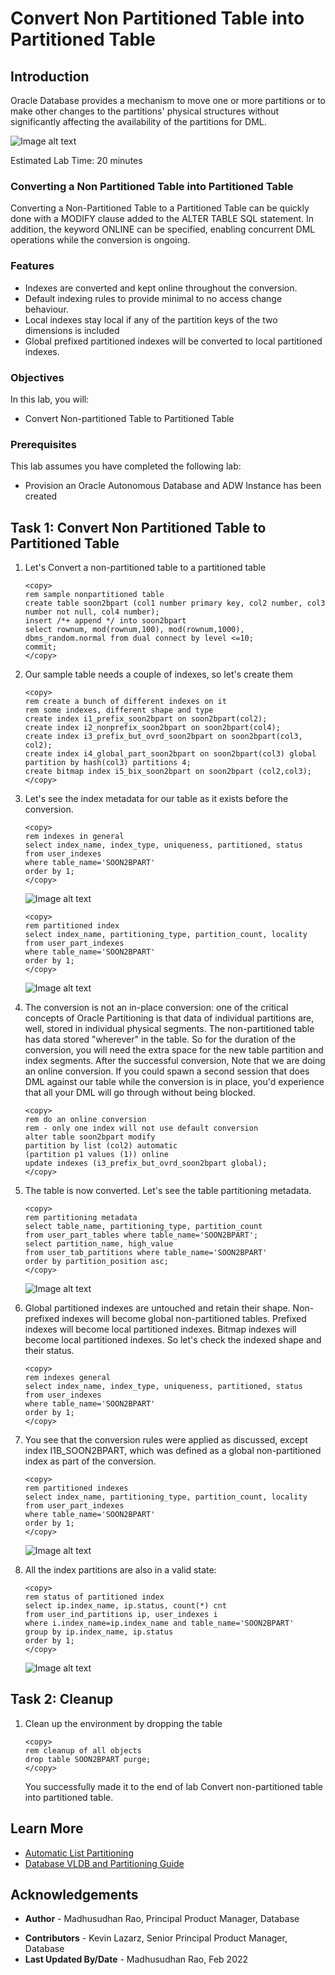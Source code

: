 # Convert Non Partitioned Table into Partitioned Table 

## Introduction
 
Oracle Database provides a mechanism to move one or more partitions or to make other changes to the partitions' physical structures without significantly affecting the availability of the partitions for DML.  

![Image alt text](images/convert-non-partitioned-intro.png "Convert Non-partitioned Table Introduction")
 
Estimated Lab Time: 20 minutes

### Converting a Non Partitioned Table into Partitioned Table 
Converting a Non-Partitioned Table to a Partitioned Table can be quickly done with a MODIFY clause added to the ALTER TABLE SQL statement. In addition, the keyword ONLINE can be specified, enabling concurrent DML operations while the conversion is ongoing.

### Features

* Indexes are converted and kept online throughout the conversion.
* Default indexing rules to provide minimal to no access change behaviour.
* Local indexes stay local if any of the partition keys of the two dimensions is included
* Global prefixed partitioned indexes will be converted to local partitioned indexes.
 
### Objectives
 
In this lab, you will:
* Convert Non-partitioned Table to Partitioned Table

### Prerequisites
This lab assumes you have completed the following lab:

- Provision an Oracle Autonomous Database and ADW Instance has been created

## Task 1: Convert Non Partitioned Table to Partitioned Table

1. Let's Convert a non-partitioned table to a partitioned table

    ```
    <copy>
    rem sample nonpartitioned table
    create table soon2bpart (col1 number primary key, col2 number, col3 number not null, col4 number);
    insert /*+ append */ into soon2bpart 
    select rownum, mod(rownum,100), mod(rownum,1000), dbms_random.normal from dual connect by level <=10;
    commit;
    </copy>
    ```

2. Our sample table needs a couple of indexes, so let's create them

    ```
    <copy>
    rem create a bunch of different indexes on it
    rem some indexes, different shape and type
    create index i1_prefix_soon2bpart on soon2bpart(col2);
    create index i2_nonprefix_soon2bpart on soon2bpart(col4);
    create index i3_prefix_but_ovrd_soon2bpart on soon2bpart(col3, col2);
    create index i4_global_part_soon2bpart on soon2bpart(col3) global partition by hash(col3) partitions 4;
    create bitmap index i5_bix_soon2bpart on soon2bpart (col2,col3);
    </copy>
    ```

3. Let's see the index metadata for our table as it exists before the conversion.

    ```
    <copy>
    rem indexes in general
    select index_name, index_type, uniqueness, partitioned, status 
    from user_indexes
    where table_name='SOON2BPART'
    order by 1;
    </copy>
    ```

    ![Image alt text](images/soon2part-table.png "Convert Non-partitioned Table")

    ```
    <copy>
    rem partitioned index
    select index_name, partitioning_type, partition_count, locality 
    from user_part_indexes
    where table_name='SOON2BPART'
    order by 1;
    </copy>
    ```

    ![Image alt text](images/soon2part-table-2.png "Convert Non-partitioned SOON2BPART Table")

4. The conversion is not an in-place conversion: one of the critical concepts of Oracle Partitioning is that data of individual partitions are, well, stored in individual physical segments. The non-partitioned table has data stored "wherever" in the table. So for the duration of the conversion, you will need the extra space for the new table partition and index segments. After the successful conversion,  Note that we are doing an online conversion. If you could spawn a second session that does DML against our table while the conversion is in place, you'd experience that all your DML will go through without being blocked.  

    ```
    <copy>
    rem do an online conversion
    rem - only one index will not use default conversion
    alter table soon2bpart modify
    partition by list (col2) automatic
    (partition p1 values (1)) online
    update indexes (i3_prefix_but_ovrd_soon2bpart global);
    </copy>
    ```

5. The table is now converted. Let's see the table partitioning metadata.

    ```
    <copy>
    rem partitioning metadata
    select table_name, partitioning_type, partition_count 
    from user_part_tables where table_name='SOON2BPART';
    select partition_name, high_value 
    from user_tab_partitions where table_name='SOON2BPART'
    order by partition_position asc;
    </copy>
    ```

    ![Image alt text](images/partition-position.png "Convert Non-partitioned Table Partition Position")

6. Global partitioned indexes are untouched and retain their shape. Non-prefixed indexes will become global non-partitioned tables.
Prefixed indexes will become local partitioned indexes. Bitmap indexes will become local partitioned indexes. So let's check the indexed shape and their status.

    ```
    <copy>
    rem indexes general
    select index_name, index_type, uniqueness, partitioned, status 
    from user_indexes
    where table_name='SOON2BPART'
    order by 1;
    </copy>
    ```

7. You see that the conversion rules were applied as discussed, except index I1B\_SOON2BPART, which was defined as a global non-partitioned index as part of the conversion.

    ```
    <copy>
    rem partitioned indexes
    select index_name, partitioning_type, partition_count, locality 
    from user_part_indexes
    where table_name='SOON2BPART'
    order by 1;
    </copy>
    ```

    ![Image alt text](images/soon2part-table-3.png "Convert Non-partitioned Table")

8. All the index partitions are also in a valid state:

    ```
    <copy>
    rem status of partitioned index
    select ip.index_name, ip.status, count(*) cnt
    from user_ind_partitions ip, user_indexes i
    where i.index_name=ip.index_name and table_name='SOON2BPART'
    group by ip.index_name, ip.status
    order by 1;
    </copy>
    ```

    ![Image alt text](images/soon2part-table-4.png "Convert Non-partitioned Table")

## Task 2: Cleanup
 
1. Clean up the environment by dropping the table 
   
    ```
    <copy>
    rem cleanup of all objects
    drop table SOON2BPART purge; 
    </copy>
    ```

    You successfully made it to the end of lab Convert non-partitioned table into partitioned table.   

## Learn More

* [Automatic List Partitioning](https://livesql.oracle.com/apex/livesql/file/content_HU7JYQY0PKB0PHLIGNXWWEYLO.html)
* [Database VLDB and Partitioning Guide](https://docs.oracle.com/en/database/oracle/oracle-database/21/vldbg/create-composite-partition-table.html#GUID-9ECF0F94-57BB-45F8-824F-48B320F23D9C)

## Acknowledgements

- **Author** - Madhusudhan Rao, Principal Product Manager, Database
* **Contributors** - Kevin Lazarz, Senior Principal Product Manager, Database  
* **Last Updated By/Date** -  Madhusudhan Rao, Feb 2022 
